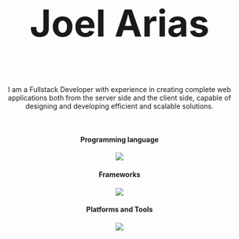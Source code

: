 <h1 align="center" style="font-size: 75px;">Joel Arias</h2>
<br>
<p align="center">I am a Fullstack Developer with experience in creating complete web applications both from the server side and the client side, capable of designing and developing efficient and scalable solutions.</p>

<br>

<p align="center">
  <h4 align="center">Programming language</h4>
</p>

<p align="center"><img src="https://skillicons.dev/icons?i=java,javascript,python,typescript&theme=light"/></p>

<p align="center">
  <h4 align="center">Frameworks</h4>
</p>

<p align="center"><img src="https://skillicons.dev/icons?i=django,angular,spring,react,nextjs&theme=light"/></p>

<p align="center">
  <h4 align="center">Platforms and Tools</h4>
</p>

<p align="center"><img src="https://skillicons.dev/icons?i=aws&theme=light"/></p>


